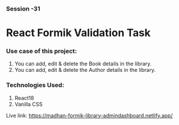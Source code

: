 ### Session -31

# React Formik Validation Task

### Use case of this project:

1. You can add, edit & delete the Book details in the library.
2. You can add, edit & delete the Author details in the library.

### Technologies Used:

1. React18
2. Vanilla CSS

Live link: https://madhan-formik-library-admindashboard.netlify.app/